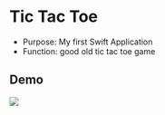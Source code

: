 # **Tic Tac Toe**
* Purpose: My first Swift Application
* Function: good old tic tac toe game
## **Demo**
![](http://gph.is/2yJyagL)
